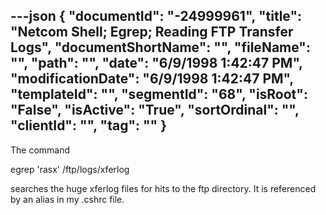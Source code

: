 ---json
{
  "documentId": "-24999961",
  "title": "Netcom Shell; Egrep; Reading FTP Transfer Logs",
  "documentShortName": "",
  "fileName": "",
  "path": "",
  "date": "6/9/1998 1:42:47 PM",
  "modificationDate": "6/9/1998 1:42:47 PM",
  "templateId": "",
  "segmentId": "68",
  "isRoot": "False",
  "isActive": "True",
  "sortOrdinal": "",
  "clientId": "",
  "tag": ""
}
---

The command 

egrep 'rasx' /ftp/logs/xferlog

searches the huge xferlog files for hits to the ftp directory. It is referenced by an alias in my .cshrc file.
